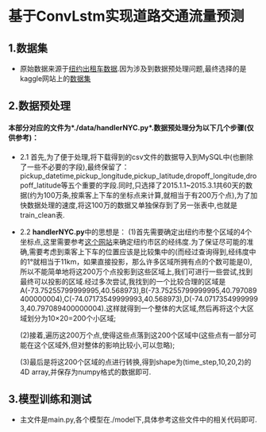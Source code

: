 # 基于ConvLstm实现道路交通流量预测
## 1.数据集
- 原始数据来源于[纽约出租车数据](https://www.nyc.gov/site/tlc/about/tlc-trip-record-data.page).因为涉及到数据预处理问题,最终选择的是kaggle网站上的[数据集](https://www.kaggle.com/code/chengshiangli/generate-map-tiles-from-nyc-taxi-trip-data/notebook)

## 2.数据预处理
#### 本部分对应的文件为*./data/handlerNYC.py*.数据预处理分为以下几个步骤(仅供参考)：

- 2.1 首先,为了便于处理,将下载得到的csv文件的数据导入到MySQL中(也删除了一些不必要的字段),最终保留了：pickup_datetime,pickup_longitude,pickup_latitude,dropoff_longitude,dropoff_latitude等五个重要的字段.同时,只选择了2015.1.1~2015.3.1共60天的数据(约为100万条,按乘客上下车的坐标点来计算,就相当于有200万个点),为了加快数据处理的速度,将这100万的数据又单独保存到了另一张表中,也就是train_clean表.

- 2.2 **handlerNYC.py**中的思想是：
	(1)首先需要确定出纽约市整个区域的4个坐标点,这里需要参考[这个网站](https://www.travelmath.com/cities/New+York)来确定纽约市区的经纬度.为了保证尽可能的准确,需要考虑到乘客上下车的位置应该是比较集中的(而经过查询得到,经纬度中的1°就相当于11km，如果直接投影，那么许多区域所拥有点的个数可能是0),所以不能简单地将这200万个点投影到这些区域上,我们可进行一些尝试,找到最终可以投影的区域.经过多次尝试,我找到的一个比较合理的区域是A(-73.75255799999995,40.568973),B(-73.75255799999995,40.797089400000004),C(-74.07173549999993,40.568973),D(-74.07173549999993,40.797089400000004).这样就得到一个整体的大区域,然后再将这个大区域划分为10×20=200个小区域;
	
	(2)接着,遍历这200万个点,使得这些点落到这200个区域中(这些点有一部分可能在这个区域外,但对整体的影响比较小,可以忽略);
	
	(3)最后是将这200个区域的点进行转换,得到shape为(time_step,10,20,2)的4D array,并保存为numpy格式的数据即可.

## 3.模型训练和测试

- 主文件是main.py,各个模型在./model下,具体参考这些文件中的相关代码即可.